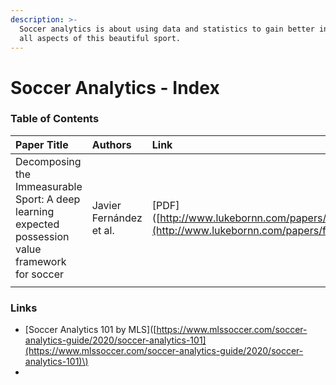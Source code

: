 ```yaml
---
description: >-
  Soccer analytics is about using data and statistics to gain better insights on
  all aspects of this beautiful sport.
---
```


# Soccer Analytics - Index

### Table of Contents

| Paper Title | Authors | Link |
| :--- | :--- | :--- |
| Decomposing the Immeasurable Sport: A deep learning expected possession value framework for soccer | Javier Fernández et al. | \[PDF\]\([http://www.lukebornn.com/papers/fernandez\_sloan\_2019.pdf](http://www.lukebornn.com/papers/fernandez_sloan_2019.pdf)\) |
|  |  |  |

### Links

* \[Soccer Analytics 101 by MLS\]\([https://www.mlssoccer.com/soccer-analytics-guide/2020/soccer-analytics-101](https://www.mlssoccer.com/soccer-analytics-guide/2020/soccer-analytics-101)\)
* 
